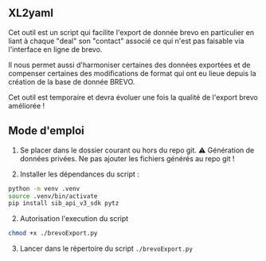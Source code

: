 ## XL2yaml

Cet outil est un script qui facilite l'export de donnée brevo en particulier en liant à chaque "deal" son "contact" associé ce qui n'est pas faisable via l'interface en ligne de brevo.

Il nous permet aussi d'harmoniser certaines des données exportées et de compenser certaines des modifications de format qui ont eu lieue depuis la création de la base de donnée BREVO.

Cet outil est temporaire et devra évoluer une fois la qualité de l'export brevo améliorée ! 

## Mode d'emploi

1. Se placer dans le dossier courant ou hors du repo git. 
:warning: Génération de données privées. Ne pas ajouter les fichiers générés au repo git ! 

2. Installer les dépendances du script :
```bash
python -m venv .venv
source .venv/bin/activate
pip install sib_api_v3_sdk pytz
```

2. Autorisation l'execution du script
```bash
chmod +x ./brevoExport.py
```

3. Lancer dans le répertoire du script `./brevoExport.py`

